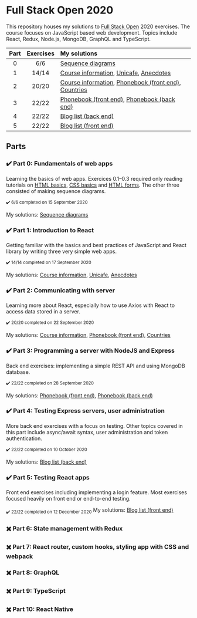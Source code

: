 # Full Stack Open 2020
This repository houses my solutions to [Full Stack Open](https://fullstackopen.com/en) 2020 exercises. The course focuses on JavaScript based web development. Topics include React, Redux, Node.js, MongoDB, GraphQL and TypeScript.

| Part | Exercises | My solutions |
|:---:|:---:|:----|
| 0 | 6/6 | [Sequence diagrams](https://github.com/anmarp/full-stack-open/tree/master/part-0) |
| 1 | 14/14 | [Course information](https://github.com/anmarp/full-stack-open/tree/master/part-1/course-info), [Unicafe](https://github.com/anmarp/full-stack-open/tree/master/part-1/unicafe), [Anecdotes](https://github.com/anmarp/full-stack-open/tree/master/part-1/anecdotes) |
| 2 | 20/20 | [Course information](https://github.com/anmarp/full-stack-open/tree/master/part-1/course-info), [Phonebook (front end)](https://github.com/anmarp/full-stack-open/tree/master/part-2/phonebook), [Countries](https://github.com/anmarp/full-stack-open/tree/master/part-2/countries) |
| 3 | 22/22 | [Phonebook (front end)](https://github.com/anmarp/full-stack-open/tree/master/part-2/phonebook), [Phonebook (back end)](https://github.com/anmarp/fso-phonebook) |
| 4 | 22/22 | [Blog list (back end)](https://github.com/anmarp/full-stack-open/tree/master/part-4/blog-list) |
| 5 | 22/22 | [Blog list (front end)](https://github.com/anmarp/full-stack-open/tree/master/part-5/blog-list) |

## Parts

### :heavy_check_mark: Part 0: Fundamentals of web apps

Learning the basics of web apps. Exercices 0.1–0.3 required only reading tutorials on [HTML basics](https://developer.mozilla.org/en-US/docs/Learn/Getting_started_with_the_web/HTML_basics), [CSS basics](https://developer.mozilla.org/en-US/docs/Learn/Getting_started_with_the_web/CSS_basics) and [HTML forms](https://developer.mozilla.org/en-US/docs/Learn/Forms/Your_first_form). The other three consisted of making sequence diagrams.

<sub>:heavy_check_mark: 6/6 completed on 15 September 2020 </sub>

My solutions: [Sequence diagrams](https://github.com/anmarp/full-stack-open/tree/master/part-0)

### :heavy_check_mark: Part 1: Introduction to React
Getting familiar with the basics and best practices of JavaScript and React library by writing three very simple web apps.

<sub>:heavy_check_mark: 14/14 completed on 17 September 2020</sub>

My solutions: [Course information](https://github.com/anmarp/full-stack-open/tree/master/part-1/course-info), [Unicafe](https://github.com/anmarp/full-stack-open/tree/master/part-1/unicafe), [Anecdotes](https://github.com/anmarp/full-stack-open/tree/master/part-1/anecdotes)

### :heavy_check_mark: Part 2: Communicating with server
Learning more about React, especially how to use Axios with React to access data stored in a server. 

<sub>:heavy_check_mark: 20/20 completed on 22 September 2020</sub>

My solutions: [Course information](https://github.com/anmarp/full-stack-open/tree/master/part-1/course-info), [Phonebook (front end)](https://github.com/anmarp/full-stack-open/tree/master/part-2/phonebook), [Countries](https://github.com/anmarp/full-stack-open/tree/master/part-2/countries)

### :heavy_check_mark: Part 3: Programming a server with NodeJS and Express
Back end exercises: implementing a simple REST API and using MongoDB database.

<sub>:heavy_check_mark: 22/22 completed on 28 September 2020</sub>

My solutions: [Phonebook (front end)](https://github.com/anmarp/full-stack-open/tree/master/part-2/phonebook), [Phonebook (back end)](https://github.com/anmarp/fso-phonebook)

### :heavy_check_mark: Part 4: Testing Express servers, user administration
More back end exercises with a focus on testing. Other topics covered in this part include async/await syntax, user administration and token authentication.

<sub>:heavy_check_mark: 22/22 completed on 10 October 2020</sub>

My solutions: [Blog list (back end)](https://github.com/anmarp/full-stack-open/tree/master/part-4/blog-list)

### :heavy_check_mark: Part 5: Testing React apps
Front end exercises including implementing a login feature. Most exercises focused heavily on front end or end-to-end testing.

<sub>:heavy_check_mark: 22/22 completed on 12 December 2020</sub>
My solutions: [Blog list (front end)](https://github.com/anmarp/full-stack-open/tree/master/part-5/blog-list)

### :heavy_multiplication_x: Part 6: State management with Redux
### :heavy_multiplication_x: Part 7: React router, custom hooks, styling app with CSS and webpack
### :heavy_multiplication_x: Part 8: GraphQL
### :heavy_multiplication_x: Part 9: TypeScript
### :heavy_multiplication_x: Part 10: React Native